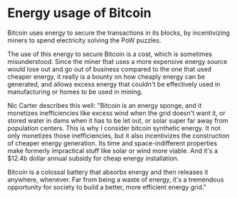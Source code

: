 # Energy usage of Bitcoin

Bitcoin uses energy to secure the transactions in its blocks, by incentivizing miners to spend
electricity solving the PoW puzzles.

The use of this energy to secure Bitcoin is a cost, which is sometimes misunderstood. Since the
miner that uses a more expensive energy source would lose out and go out of business compared
to the one that used cheaper energy, it really is a bounty on how cheaply energy can be generated,
and allows excess energy that couldn't be effectively used in manufacturing or homes to be
used in mining.

Nic Carter describes this well:
"Bitcoin is an energy sponge, and it monetizes inefficiencies like excess wind when the grid
doesn't want it, or stored water in dams when it has to be let out, or solar super far away
from population centers. This is why I consider bitcoin synthetic energy. It not only
monetizes those inefficiencies, but it also incentivizes the construction of cheaper energy
generation. Its time and space-indifferent properties make formerly impractical stuff like
solar or wind more viable. And it's a $12.4b dollar annual subsidy for cheap energy installation.

Bitcoin is a colossal battery that absorbs energy and then releases it anywhere, whenever. Far
from being a waste of energy, it's a tremendous opportunity for society to build a better, more
efficient energy grid."


